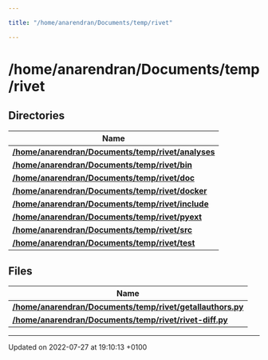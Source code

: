 ```yaml
---

title: "/home/anarendran/Documents/temp/rivet"

---
```


# /home/anarendran/Documents/temp/rivet



## Directories

| Name           |
| -------------- |
| **[/home/anarendran/Documents/temp/rivet/analyses](http://example.org/files/dir_04e5998220f9d83d33561e8b75ade1b1/#dir-/home/anarendran/documents/temp/rivet/analyses)**  |
| **[/home/anarendran/Documents/temp/rivet/bin](http://example.org/files/dir_2668567c3e79de8a93e128c02ab1700a/#dir-/home/anarendran/documents/temp/rivet/bin)**  |
| **[/home/anarendran/Documents/temp/rivet/doc](http://example.org/files/dir_c2188395fce8ad3382d2235e64f177e0/#dir-/home/anarendran/documents/temp/rivet/doc)**  |
| **[/home/anarendran/Documents/temp/rivet/docker](http://example.org/files/dir_97dc6a03c7a96db292e593de052d5688/#dir-/home/anarendran/documents/temp/rivet/docker)**  |
| **[/home/anarendran/Documents/temp/rivet/include](http://example.org/files/dir_b1472a6176c0bea10641df808782eb81/#dir-/home/anarendran/documents/temp/rivet/include)**  |
| **[/home/anarendran/Documents/temp/rivet/pyext](http://example.org/files/dir_3254a5d4f859eb32636834a84f8a3b02/#dir-/home/anarendran/documents/temp/rivet/pyext)**  |
| **[/home/anarendran/Documents/temp/rivet/src](http://example.org/files/dir_5a52c2bde5528c4d98316fa37f360bca/#dir-/home/anarendran/documents/temp/rivet/src)**  |
| **[/home/anarendran/Documents/temp/rivet/test](http://example.org/files/dir_c57849b8876b4c47c36320a467bc56f8/#dir-/home/anarendran/documents/temp/rivet/test)**  |

## Files

| Name           |
| -------------- |
| **[/home/anarendran/Documents/temp/rivet/getallauthors.py](http://example.org/files/getallauthors_8py/#file-getallauthors.py)**  |
| **[/home/anarendran/Documents/temp/rivet/rivet-diff.py](http://example.org/files/rivet-diff_8py/#file-rivet-diff.py)**  |






-------------------------------

Updated on 2022-07-27 at 19:10:13 +0100
